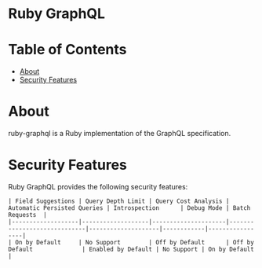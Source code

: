 # Ruby GraphQL

# Table of Contents
* [About](#About)
* [Security Features](#Security-Features)

# About
ruby-graphql is a Ruby implementation of the GraphQL specification.

# Security Features
Ruby GraphQL provides the following security features:

```
| Field Suggestions | Query Depth Limit | Query Cost Analysis | Automatic Persisted Queries | Introspection      | Debug Mode | Batch Requests  |
|-------------------|-------------------|---------------------|-----------------------------|--------------------|------------|-----------------|
| On by Default     | No Support        | Off by Default      | Off by Default              | Enabled by Default | No Support | On by Default   |
```